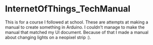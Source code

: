 # InternetOfThings_TechManual
This is for a course I followed at school. These are attempts at making a manual to create something in Arduino.
I couldn't manage to make the manual that matched my UI document.
Because of that I made a manual about changing lights on a neopixel strip :).
